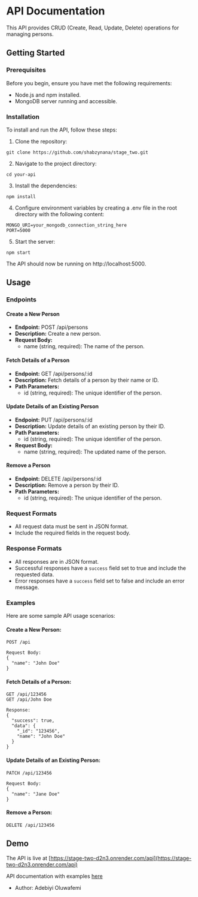# API Documentation

This API provides CRUD (Create, Read, Update, Delete) operations for managing persons.

## Getting Started

### Prerequisites

Before you begin, ensure you have met the following requirements:

- Node.js and npm installed.
- MongoDB server running and accessible.

### Installation

To install and run the API, follow these steps:

1. Clone the repository:

```
git clone https://github.com/shabzynana/stage_two.git
```

2. Navigate to the project directory:

```
cd your-api
```

3. Install the dependencies:

```
npm install
```

4. Configure environment variables by creating a .env file in the root directory with the following content:

```
MONGO_URI=your_mongodb_connection_string_here
PORT=5000
```

5. Start the server:

```
npm start
```

The API should now be running on http://localhost:5000.

## Usage

### Endpoints

#### Create a New Person

- **Endpoint:** POST /api/persons
- **Description:** Create a new person.
- **Request Body:**
  - name (string, required): The name of the person.

#### Fetch Details of a Person

- **Endpoint:** GET /api/persons/:id
- **Description:** Fetch details of a person by their name or ID.
- **Path Parameters:**
  - id (string, required): The unique identifier of the person.

#### Update Details of an Existing Person

- **Endpoint:** PUT /api/persons/:id
- **Description:** Update details of an existing person by their ID.
- **Path Parameters:**
  - id (string, required): The unique identifier of the person.
- **Request Body:**
  - name (string, required): The updated name of the person.

#### Remove a Person

- **Endpoint:** DELETE /api/persons/:id
- **Description:** Remove a person by their ID.
- **Path Parameters:**
  - id (string, required): The unique identifier of the person.

### Request Formats

- All request data must be sent in JSON format.
- Include the required fields in the request body.

### Response Formats

- All responses are in JSON format.
- Successful responses have a `success` field set to true and include the requested data.
- Error responses have a `success` field set to false and include an error message.

### Examples

Here are some sample API usage scenarios:

#### Create a New Person:

```
POST /api

Request Body:
{
  "name": "John Doe"
}
```

#### Fetch Details of a Person:

```
GET /api/123456
GET /api/John Doe

Response:
{
  "success": true,
  "data": {
    "_id": "123456",
    "name": "John Doe"
  }
}
```

#### Update Details of an Existing Person:

```
PATCH /api/123456

Request Body:
{
  "name": "Jane Doe"
}
```

#### Remove a Person:

```
DELETE /api/123456
```

## Demo

The API is live at [https://stage-two-d2n3.onrender.com/api](https://stage-two-d2n3.onrender.com/api)

API documentation with examples [here](https://documenter.getpostman.com/view/21871844/2s9YC32Zfm)

- Author: Adebiyi Oluwafemi
